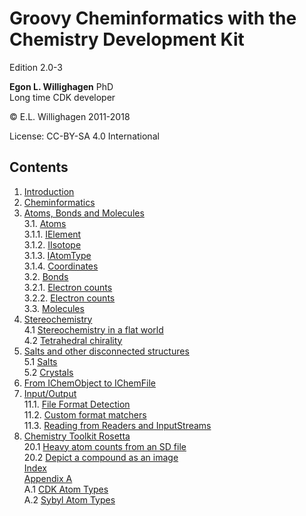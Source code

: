 # Groovy Cheminformatics with the Chemistry Development Kit

Edition 2.0-3

**Egon L. Willighagen** PhD<br />
Long time CDK developer

© E.L. Willighagen 2011-2018

License: CC-BY-SA 4.0 International

## Contents

1. [Introduction](introduction.md) <br />
2. [Cheminformatics](cheminfo.md) <br />
3. [Atoms, Bonds and Molecules](atomsbonds.md) <br />
3.1. [Atoms](atomsbonds.md#atoms) <br />
3.1.1. [IElement](atomsbonds.md#ielement) <br />
3.1.2. [IIsotope](atomsbonds.md#iisotope) <br />
3.1.3. [IAtomType](atomsbonds.md#iatomtype) <br />
3.1.4. [Coordinates](atomsbonds.md#coordinates) <br />
3.2. [Bonds](atomsbonds.md#bonds) <br />
3.2.1. [Electron counts](atomsbonds.md#electron-counts) <br />
3.2.2. [Electron counts](atomsbonds.md#bond-stereochemistry) <br />
3.3. [Molecules](atomsbonds.md#molecules) <br />
4. [Stereochemistry](stereo.md) <br />
4.1 [Stereochemistry in a flat world](stereo.md#stereochemistry-in-a-flat-world) <br />
4.2 [Tetrahedral chirality](stereo.md#tetrahedral-chirality) <br />
5. [Salts and other disconnected structures](salts.md) <br />
5.1 [Salts](salts.md#salts) <br />
5.2 [Crystals](salts.md#crystals) <br />
9. [From IChemObject to IChemFile](chemobject.md) <br />
11. [Input/Output](io.md) <br />
11.1. [File Format Detection](io.md#file-format-detection) <br />
11.2. [Custom format matchers](io.md#custom-format-matchers) <br />
11.3. [Reading from Readers and InputStreams](io.md#reading-from-readers-and-inputstreams) <br />
20. [Chemistry Toolkit Rosetta](ctr.md) <br />
20.1 [Heavy atom counts from an SD file](ctr.md#heavy-atom-counts-from-an-sd-file) <br />
20.2 [Depict a compound as an image](ctr.md#depict-a-compound-as-an-image) <br />
[Index](indexList.md) <br />
[Appendix A](appatomtypes.md) <br />
A.1 [CDK Atom Types](appatomtypes.md#cdk-atom-types) <br />
A.2 [Sybyl Atom Types](appatomtypes.md#sybyl-atom-types) <br />
